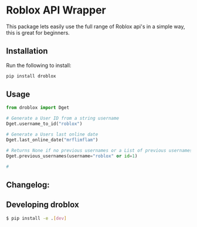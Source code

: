 # Roblox API Wrapper

This package lets easily use the full range of Roblox api's in a simple way, this is great for beginners.

## Installation

Run the following to install:

```python
pip install droblox
```

## Usage

```python
from droblox import Dget

# Generate a User ID from a string username
Dget.username_to_id("roblox")

# Generate a Users last online date
Dget.last_online_date("mrflimflam") 

# Returns None if no previous usernames or a List of previous usernames
Dget.previous_usernames(username="roblox" or id=1)

#

```

## Changelog:

> 

## Developing droblox

```bash
$ pip install -e .[dev]
```


